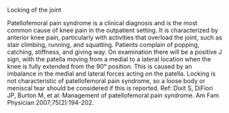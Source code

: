 Locking of the joint

Patellofemoral pain syndrome is a clinical diagnosis and is the most common cause of knee pain in the outpatient setting.  It is characterized by anterior knee pain, particularly with activities that overload the joint, such as stair climbing, running, and squatting.  Patients complain of popping, catching, stiffness, and giving way.  On examination there will be a positive J sign, with the patella moving from a medial to a lateral location when the knee is fully extended from the 90° position.  This is caused by an imbalance in the medial and lateral forces acting on the patella.  Locking is not characteristic of patellofemoral pain syndrome, so a loose body or  meniscal tear should be considered if this is reported. Ref: Dixit S, DiFiori JP, Burton M, et al: Management of patellofemoral pain syndrome. Am Fam Physician 2007;75(2):194-202.